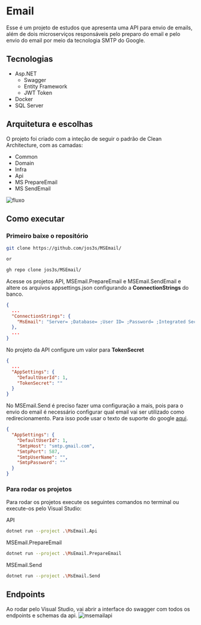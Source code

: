 # Email

Esse é um projeto de estudos que apresenta uma API para envio de emails, além de dois microserviços responsáveis pelo preparo do email e pelo envio do email por meio da tecnologia SMTP do Google.

## Tecnologias

* Asp.NET
	* Swagger
	* Entity Framework
	* JWT Token
* Docker
* SQL Server

## Arquitetura e escolhas

O projeto foi criado com a inteção de seguir o padrão de Clean Architecture, com as camadas:
 
* Common
* Domain
* Infra
* Api
* MS PrepareEmail
* MS SendEmail

![fluxo](https://github.com/jos3s/MSEmail/assets/50359547/75dc6d04-537c-433f-a103-694fbf64bfb1)

## Como executar

### Primeiro baixe o repositório

```bash
git clone https://github.com/jos3s/MSEmail/

or

gh repo clone jos3s/MSEmail/
```
Acesse os projetos API, MSEmail.PrepareEmail e MSEmail.SendEmail e altere os arquivos appsettings.json configurando a **ConnectionStrings** do banco.

```json
{
  ...
  "ConnectionStrings": {
    "MsEmail": "Server= ;Database= ;User ID= ;Password= ;Integrated Security = True;Trusted_Connection=True;MultipleActiveResultSets=true;TrustServerCertificate=True;"
  },
  ...
}

```

No projeto da API configure um valor para **TokenSecret**
```json
{
  ...
  "AppSettings": {
    "DefaultUserId": 1,
    "TokenSecret": ""
  }
}

```


No MSEmail.Send é preciso fazer uma configuração a mais, pois para o envio do email é necessário configurar qual email vai ser utilizado como redirecionamento. Para isso pode usar o texto de suporte do google  [aqui](https://support.google.com/accounts/answer/185833).

```json
{
  "AppSettings": {
    "DefaultUserId": 1,
    "SmtpHost": "smtp.gmail.com",
    "SmtpPort": 587,
    "SmtpUserName": "",
    "SmtpPassword": ""
  }
}

```

### Para rodar os projetos

Para rodar os projetos execute os seguintes comandos no terminal ou execute-os pelo Visual Studio:

API

```bash
dotnet run --project .\MsEmail.Api
```

MSEmail.PrepareEmail
```bash
dotnet run --project .\MsEmail.PrepareEmail
```

MSEmail.Send
```bash
dotnet run --project .\MsEmail.Send
```

## Endpoints

Ao rodar pelo Visual Studio, vai abrir a interface do swagger com todos os endpoints e schemas da api.
![msemailapi](https://github.com/jos3s/MSEmail/assets/50359547/dd4f922e-5c03-4208-9644-e620b81ec7ed)
